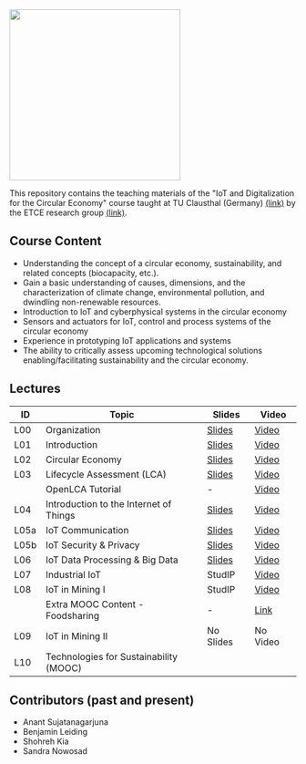 <img src="https://www.presse.tu-clausthal.de/fileadmin/Presse/images/Corporate_Design/Logo/Logo_TUC_en_CMYK.jpg" width="300">

This repository contains the teaching materials of the "IoT and Digitalization for the Circular Economy" course taught at TU Clausthal (Germany) [(link)](https://www.isse.tu-clausthal.de/en/) by the ETCE research group [(link)](https://etce-lab.com).

## Course Content

- Understanding the concept of a circular economy, sustainability, and related concepts (biocapacity, etc.).
- Gain a basic understanding of causes, dimensions, and the characterization of climate change, environmental pollution, and dwindling non-renewable resources. 
- Introduction to IoT and cyberphysical systems in the circular economy
- Sensors and actuators for IoT, control and process systems of the circular economy
- Experience in prototyping IoT applications and systems
- The ability to critically assess upcoming technological solutions enabling/facilitating sustainability and the circular economy.

## Lectures

| ID   | Topic                                  | Slides                                                                                                                                               | Video                                                          |
|------|----------------------------------------|------------------------------------------------------------------------------------------------------------------------------------------------------|----------------------------------------------------------------|
| L00  | Organization                           | [Slides](IoT-CE-L00-Organization.pdf)                                                                                                                | [Video](https://video.tu-clausthal.de/vorlesung/1337.html#k=1) |
| L01  | Introduction                           | [Slides](https://github.com/ETCE-LAB/teaching-material/blob/master/Emerging-Technologies-for-the-Circular-Economy/ETCE-L01-Introduction.pdf)         | [Video](https://video.tu-clausthal.de/vorlesung/1337.html#k=2) |
| L02  | Circular Economy                       | [Slides](https://github.com/ETCE-LAB/teaching-material/blob/master/Emerging-Technologies-for-the-Circular-Economy/ETCE-L02-Circular-Economy.pdf)     | [Video](https://video.tu-clausthal.de/vorlesung/1337.html#k=3) |
| L03  | Lifecycle Assessment (LCA)             | [Slides](https://github.com/ETCE-LAB/teaching-material/blob/master/Emerging-Technologies-for-the-Circular-Economy/ETCE-L03-Lifecycle-Assessment.pdf) | [Video](https://video.tu-clausthal.de/vorlesung/1337.html#k=5)                                                               |
|      | OpenLCA Tutorial                       | -                                                                                                                                                    | [Video](https://video.tu-clausthal.de/vorlesung/1337.html#k=4) |
| L04  | Introduction to the Internet of Things | [Slides](https://github.com/ETCE-LAB/teaching-material/blob/master/Emerging-Technologies-for-the-Circular-Economy/ETCE-L04-Introduction-to-the-IoT.pdf) | [Video](https://video.tu-clausthal.de/vorlesung/1337.html#k=6) |
| L05a | IoT Communication                      | [Slides](https://github.com/ETCE-LAB/teaching-material/blob/master/Emerging-Technologies-for-the-Circular-Economy/ETCE-L05a-IoT-Communications.pdf) | [Video](https://video.tu-clausthal.de/vorlesung/1337.html#k=7) |
| L05b | IoT Security & Privacy                 | [Slides](https://github.com/ETCE-LAB/teaching-material/blob/master/Emerging-Technologies-for-the-Circular-Economy/ETCE-L05b-IoT-Security-and-Privacy.pdf) | [Video](https://video.tu-clausthal.de/vorlesung/1337.html#k=7) |
| L06  | IoT Data Processing & Big Data         | [Slides](https://github.com/ETCE-LAB/teaching-material/blob/master/Emerging-Technologies-for-the-Circular-Economy/ETCE-L06-IoT-Data-Processing-and-BigData.pdf)    | [Video](https://video.tu-clausthal.de/vorlesung/1337.html#k=8) |
| L07  | Industrial IoT                         | StudIP | [Video](https://video.tu-clausthal.de/vorlesung/1337.html#k=9) |
| L08  | IoT in Mining I                        | StudIP | [Video](https://video.tu-clausthal.de/vorlesung/1337.html#k=10) |
|      | Extra MOOC Content - Foodsharing       | - | [Link](https://ltg.etce-lab.de)  |
| L09  | IoT in Mining II                       | No Slides | No Video |
| L10  | Technologies for Sustainability (MOOC) | | |


## Contributors (past and present)
- Anant Sujatanagarjuna
- Benjamin Leiding
- Shohreh Kia
- Sandra Nowosad
